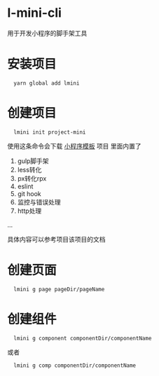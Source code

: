 # l-mini-cli
用于开发小程序的脚手架工具

# 安装项目

```base
  yarn global add lmini
```

# 创建项目

```base
  lmini init project-mini
```

使用这条命令会下载 [小程序模板](https://github.com/AboyL/l-mini) 项目
里面内置了
1. gulp脚手架
2. less转化
3. px转化rpx
4. eslint
5. git hook
6. 监控与错误处理
7. http处理

...

具体内容可以参考项目该项目的文档

# 创建页面
```base
  lmini g page pageDir/pageName
```

# 创建组件
```base
  lmini g component componentDir/componentName
```

或者

```base
  lmini g comp componentDir/componentName
```
